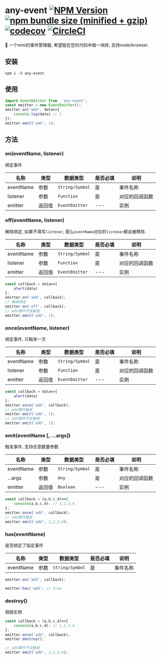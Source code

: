 # any-event [![NPM Version][npm-image]][npm-url] [![npm bundle size (minified + gzip)][size-image]][size-url] [![codecov][codecov-image]][codecov-url] [![CircleCI][ci-image]][ci-url]

[npm-image]: https://img.shields.io/npm/v/any-event.svg
[npm-url]: https://npmjs.org/package/any-event
[downloads-url]: https://npmjs.org/package/any-event
[size-image]: https://img.shields.io/bundlephobia/minzip/any-event.svg
[size-url]: https://bundlephobia.com/result?p=any-event
[codecov-image]: https://codecov.io/gh/383514580/any-event/branch/master/graph/badge.svg 
[codecov-url]: https://codecov.io/gh/383514580/any-event
[ci-image]: https://circleci.com/gh/383514580/any-event.svg?style=svg
[ci-url]: https://circleci.com/gh/383514580/any-event

:cake: 一个mini的事件管理器, 希望能在您的代码中做一块砖, 支持node/browser.

## 安装

``` shell
npm i -S any-event
```

## 使用

``` javascript
import EventEmitter from  'any-event';
const emitter = new EventEmitter();
emitter.on('add', data=>{
    console.log(data) // 1
});
emitter.emit('add', 1);
```
## 方法


### on(eventName, listener)
绑定事件

|名称|类型|数据类型|是否必填|说明|
|---|---|---|---|---|
|eventName| 参数 |`String/Symbol`|是|事件名称|
|listener| 参数 |`Function`|是|对应的回调函数|
|emitter| 返回值 |`EventEmitter`|---|实例|

### off(eventName, listener)
解除绑定, 如果不填写`listener`, 那么`eventName`对应的`listener`都会被移除.

|名称|类型|数据类型|是否必填|说明|
|---|---|---|---|---|
|eventName| 参数 |`String/Symbol`|是|事件名称|
|listener| 参数 |`Function`|是|对应的回调函数|
|emitter| 返回值 |`EventEmitter`|---|实例|

``` javascript
const callback = data=>{
    alert(data)
};
emitter.on('add', callback);
// 解除绑定
emitter.on('off', callback);
// add事件不会触发
emitter.emit('add', 1);
```

### once(eventName, listener)
绑定事件, 只触发一次

|名称|类型|数据类型|是否必填|说明|
|---|---|---|---|---|
|eventName| 参数 |`String/Symbol`|是|事件名称|
|listener| 参数 |`Function`|是|对应的回调函数|
|emitter| 返回值 |`EventEmitter`|---|实例|

``` javascript
const callback = data=>{
    alert(data)
};
emitter.once('add', callback);
// add事件触发
emitter.emit('add', 1);
// add事件不会触发
emitter.emit('add', 1);
```

### emit(eventName [, ...args])
触发事件, 支持任意数量参数

|名称|类型|数据类型|是否必填|说明|
|---|---|---|---|---|
|eventName| 参数 |`String/Symbol`|是|事件名称|
| ...args| 参数 |`Any`|是|对应的回调函数|
|emitter| 返回值 |`Boolean`|---|实例|

``` javascript
const callback = (a,b,c,d)=>{
    console(a,b,c,d); // 1,2,3,4
};
emitter.once('add', callback);
// add事件触发
emitter.emit('add', 1,2,3,4);
```

### has(eventName)
是否绑定了指定事件

|名称|类型|数据类型|是否必填|说明|
|---|---|---|---|---|
|eventName| 参数 |`String/Symbol`|是|事件名称|

``` javascript
emitter.on('add', callback);

emitter.has('add'; // true
```

### destroy()
销毁实例

``` javascript
const callback = (a,b,c,d)=>{
    console(a,b,c,d); // 1,2,3,4
};
emitter.once('add', callback);
emitter.destroy();

// add事件不会触发
emitter.emit('add', 1,2,3,4);
```
